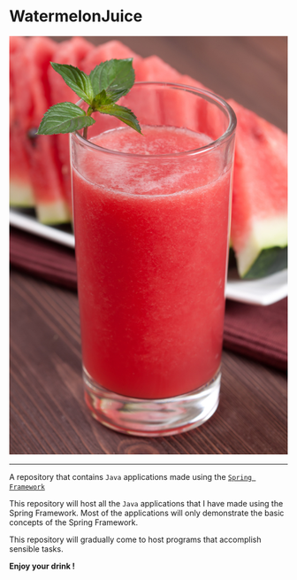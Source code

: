 # WatermelonJuice

![Watermelon Juice](images/watermelonJuice.jpg)
<hr>

A repository that contains ```Java``` applications made using the [```Spring Framework```](http://spring.io/)

This repository will host all the ```Java``` applications that I have made using the Spring Framework. Most of the applications 
will only demonstrate the basic concepts of the Spring Framework. 

This repository will gradually come to host programs that accomplish sensible tasks.

**Enjoy your drink !** 

